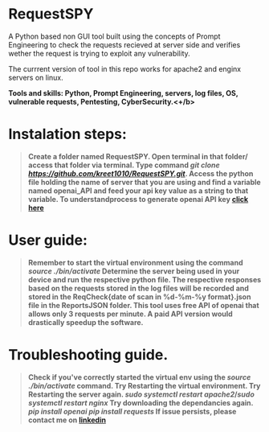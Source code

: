 # RequestSPY
<p>A Python based non GUI tool built using the concepts of Prompt Engineering to check the requests recieved at server side and verifies wether the request is trying to exploit any vulnerability.</p>
<p>The currrent version of tool in this repo works for apache2 and enginx servers on linux.</p>
<b>Tools and skills: Python, Prompt  Engineering, servers, log files, OS, vulnerable requests, Pentesting, CyberSecurity.<+/b>

# Instalation steps:
> Create a folder named RequestSPY.
> Open terminal in that folder/ access that folder via terminal.
> Type command <i>git clone https://github.com/kreet1010/RequestSPY.git</i>.
> Access the python file holding the name of server that you are using and find a variable named openai_API and feed your api key value as a string to that variable.
> To understandprocess to generate openai API key <a href="https://www.geeksforgeeks.org/openai-python-api/">click here</a>

# User guide:
> Remember to start the virtual environment using the command <i>source ./bin/activate</i>
> Determine the server being used in your device and run the respective python file.
> The respective responses based on the requests stored in the log files will be recorded and stored in the ReqCheck{date of scan in %d-%m-%y format}.json file in the ReportsJSON folder.
> This tool uses free API of openai that allows only 3 requests per minute. A paid API version would drastically speedup the software.

# Troubleshooting guide.
> Check if you've correctly started the virtual env using the <i>source ./bin/activate</i> command. Try Restarting the virtual environment.
> Try Restarting the server again. <i>sudo systemctl restart apache2</i>/<i>sudo systemctl restart nginx</i>
> Try downloading the dependancies again.
<i>pip install openai</i>
<i>pip install requests</i>
> If issue persists, please contact me on <a href="www.linkedin.com/in/kreet-rout-a404121ba">linkedin</a>
